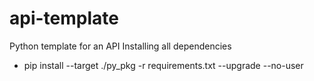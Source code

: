 # api-template
Python template for an API 
Installing all dependencies
- pip install --target ./py_pkg -r requirements.txt --upgrade --no-user
